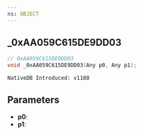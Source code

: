 ```yaml
---
ns: OBJECT
---
```

## _0xAA059C615DE9DD03

```c
// 0xAA059C615DE9DD03
void _0xAA059C615DE9DD03(Any p0, Any p1);
```

```
NativeDB Introduced: v1180
```

## Parameters
* **p0**:
* **p1**:
